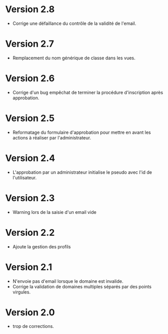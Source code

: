 # Version 2.8
- Corrige une défaillance du contrôle de la validité de l'email.
# Version 2.7
- Remplacement du nom générique de classe dans les vues.
# Version 2.6
- Corrige d'un bug empêchat de terminer la procédure d'inscription après approbation.
# Version 2.5
- Reformatage du formulaire d'approbation pour mettre en avant les actions à réaliser par l'administrateur.
# Version 2.4
- L'approbation par un administrateur initialise le pseudo avec l'id de l'utilisateur.
# Version 2.3
- Warning lors de la saisie d'un email vide
# Version 2.2
- Ajoute la gestion des profils
# Version 2.1
- N'envoie pas d'email lorsque le domaine est invalide.
- Corrige la validation de domaines multiples séparés par des points virgules.
# Version 2.0
- trop de corrections.